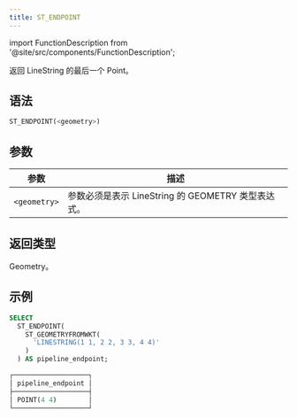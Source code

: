 ```yaml
---
title: ST_ENDPOINT
---
```

import FunctionDescription from '@site/src/components/FunctionDescription';

<FunctionDescription description="引入或更新版本：v1.2.458"/>

返回 LineString 的最后一个 Point。

## 语法

```sql
ST_ENDPOINT(<geometry>)
```

## 参数

| 参数 | 描述 |
|--------------|-----------------------------------------------------------------------------------|
| `<geometry>` | 参数必须是表示 LineString 的 GEOMETRY 类型表达式。 |

## 返回类型

Geometry。

## 示例

```sql
SELECT
  ST_ENDPOINT(
    ST_GEOMETRYFROMWKT(
      'LINESTRING(1 1, 2 2, 3 3, 4 4)'
    )
  ) AS pipeline_endpoint;

┌───────────────────┐
│ pipeline_endpoint │
├───────────────────┤
│ POINT(4 4)        │
└───────────────────┘
```